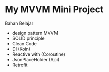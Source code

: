 # My MVVM Mini Project
Bahan Belajar

- design pattern MVVM
- SOLID principle
- Clean Code
- DI (Koin)
- Reactive with (Coroutine)
- JsonPlaceHolder (Api)
- Retrofit
